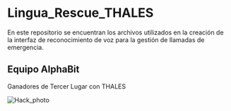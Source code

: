 # Lingua_Rescue_THALES
 En este repositorio se encuentran los archivos utilizados en la creación de la interfaz de reconocimiento de voz para la gestión de llamadas de emergencia.

 ## Equipo AlphaBit
Ganadores de Tercer Lugar con THALES

 ![Hack_photo](https://github.com/AlgoLozano/Lingua_Rescue_THALES/assets/89891435/3acae350-e8b5-4ef6-859f-4567e62e7d53)

